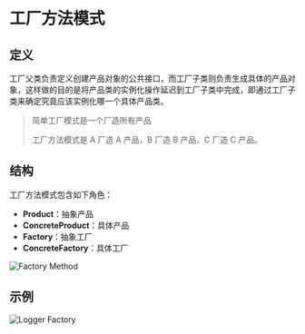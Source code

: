 # 工厂方法模式

## 定义

工厂父类负责定义创建产品对象的公共接口，而工厂子类则负责生成具体的产品对象，这样做的目的是将产品类的实例化操作延迟到工厂子类中完成，即通过工厂子类来确定究竟应该实例化哪一个具体产品类。

> 简单工厂模式是一个厂造所有产品
>
> 工厂方法模式是 A 厂造 A 产品，B 厂造 B 产品，C 厂造 C 产品。

## 结构

工厂方法模式包含如下角色：

* **Product**：抽象产品
* **ConcreteProduct**：具体产品
* **Factory**：抽象工厂
* **ConcreteFactory**：具体工厂

![Factory Method](https://i.imgur.com/v07DFSB.png)

## 示例

![Logger Factory](https://i.imgur.com/mofxuRL.png)